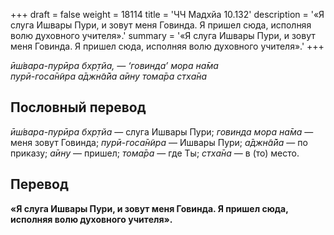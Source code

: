 +++
draft = false
weight = 18114
title = 'ЧЧ Мадхйа 10.132'
description = '«Я слуга Ишвары Пури, и зовут меня Говинда. Я пришел сюда, исполняя волю духовного учителя».'
summary = '«Я слуга Ишвары Пури, и зовут меня Говинда. Я пришел сюда, исполняя волю духовного учителя».'
+++

_ӣш́вара-пурӣра бхр̣тйа, — ‘говинда’ мора на̄ма  
пурӣ-госа̄н̃ира а̄джн̃а̄йа а̄ину тома̄ра стха̄на_

## Пословный перевод

_ӣш́вара_\-_пурӣра_ _бхр̣тйа_ — слуга Ишвары Пури; _говинда_ _мора_ _на̄ма_ — меня зовут Говинда; _пурӣ_\-_госа̄н̃ира_ — Ишвары Пури; _а̄джн̃а̄йа_ — по приказу; _а̄ину_ — пришел; _тома̄ра_ — где Ты; _стха̄на_ — в (то) место.

## Перевод

**«Я слуга Ишвары Пури, и зовут меня Говинда. Я пришел сюда, исполняя волю духовного учителя».**
